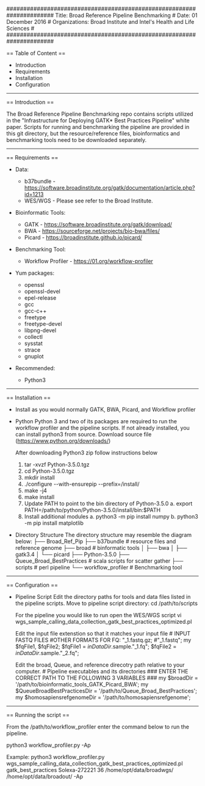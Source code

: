 ######################################################################
Title: Broad Reference Pipeline Benchmarking                          #
Date: 01 December 2016                                                #
Organizations: Broad Institute and Intel's Health and Life Sciences   #
######################################################################

== Table of Content ==

 * Introduction
 * Requirements
 * Installation
 * Configuration

-------------------------------------------------------------------------

== Introduction ==

The Broad Reference Pipeline Benchmarking repo contains scripts utilized 
in the "Infrastructure for Deploying GATK* Best Practices Pipeline" white 
paper. Scripts for running and benchmarking the pipeline are provided in 
this git directory, but the resource/reference files, bioinformatics and 
benchmarking tools need to be downloaded separately. 

-------------------------------------------------------------------------

== Requirements ==

* Data:
  - b37bundle - https://software.broadinstitute.org/gatk/documentation/article.php?id=1213
  - WES/WGS - Please see refer to the Broad Institute.
  
* Bioinformatic Tools:
  - GATK - https://software.broadinstitute.org/gatk/download/
  - BWA - https://sourceforge.net/projects/bio-bwa/files/
  - Picard - https://broadinstitute.github.io/picard/
  
* Benchmarking Tool:
  - Workflow Profiler - https://01.org/workflow-profiler

* Yum packages: 
  - openssl 
  - openssl-devel 
  - epel-release 
  - gcc
  - gcc-c++
  - freetype 
  - freetype-devel 
  - libpng-devel
  - collectl
  - sysstat
  - strace 
  - gnuplot
  
 * Recommended:
   - Python3

-------------------------------------------------------------------------

== Installation ==

* Install as you would normally GATK, BWA, Picard, and Workflow profiler

* Python 
   Python 3 and two of its packages are required to run the workflow profiler 
   and the pipeline scripts. If not already installed, you can install python3 
   from source. Download source file (https://www.python.org/downloads/)
   
   After downloading Python3 zip follow instructions below
	1. tar -xvzf Python-3.5.0.tgz
	2. cd Python-3.5.0.tgz
	3. mkdir install
	4.  ./configure --with-ensurepip --prefix=<full path of current directory>/install/
	5. make -j4
	6. make install
	7. Update PATH to point to the bin directory of Python-3.5.0
		a. export PATH=/path/to/python/Python-3.5.0/install/bin:$PATH 
	8.  Install additional modules
	    a. python3 -m pip install numpy
	    b. python3 -m pip install matplotlib
	    
* Directory Structure
   The directory structure may resemble the diagram below:
   ├── Broad_Ref_Pip
      ├── b37bundle                 # resource files and reference genome
      ├── broad                     # binformatic tools
      │   ├── bwa
      │   ├── gatk3.4
      │   └── picard
      ├── Python-3.5.0
      ├── Queue_Broad_BestPractices # scala scripts for scatter gather
      ├── scripts                   # perl pipeline
      └── workflow_profiler         # Benchmarking tool

-------------------------------------------------------------------------

== Configuration ==

* Pipeline Script
   Edit the directory paths for tools and data files listed in the pipeline scripts.
   Move to pipeline script directory:
	cd /path/to/scripts

   For the pipeline you would like to run 
	open the WES/WGS script 
		vi wgs_sample_calling_data_collection_gatk_best_practices_optimized.pl
	
	Edit the input file extenstion so that it matches your input file
		# INPUT FASTQ FILES
		#OTHER FORMATS FOR FQ: "_1.fastq.gz; #"_1.fastq";
		my $fqFile1, $fqFile2;
		$fqFile1 = $inDataDir.$sample."_1.fq";
		$fqFile2 = $inDataDir.$sample."_2.fq";
		
	Edit the broad, Queue, and reference direcotry path relative to your computer.
		# Pipeline executables and its directories
		### ENTER THE CORRECT PATH TO THE FOLLOWING 3 VARIABLES ###
		my $broadDir = '/path/to/bioinformatic_tools_GATK_Picard_BWA';
		my $QueueBroadBestPracticesDir = '/path/to/Queue_Broad_BestPractices';
		my $homosapiensrefgenomeDir = '/path/to/homosapiensrefgenome';

-------------------------------------------------------------------------

== Running the script ==

From the /path/to/workflow_profiler enter the command below to run the pipeline. 

python3 workflow_profiler.py <pipeline script to be run> <workflow dictionary> <name of fastq files> <number of threads> <path to fastq files> <path for output files> -Ap

Example:
python3 workflow_profiler.py wgs_sample_calling_data_collection_gatk_best_practices_optimized.pl gatk_best_practices Solexa-272221 36 /home/opt/data/broadwgs/ /home/opt/data/broadout/ -Ap
